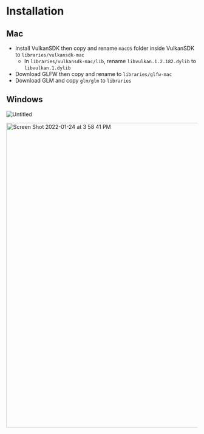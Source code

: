# Installation
## Mac
- Install VulkanSDK then copy and rename `macOS` folder inside VulkanSDK to `libraries/vulkansdk-mac`
    - In `libraries/vulkansdk-mac/lib`, rename `libvulkan.1.2.182.dylib` to `libvulkan.1.dylib`
- Download GLFW then copy and rename to `libraries/glfw-mac`
- Download GLM and copy `glm/glm` to `libraries`

## Windows

![Untitled](https://user-images.githubusercontent.com/13620169/164016047-54c70fdb-55a5-4f6f-b8a1-ca953411f682.jpg)

<img width="802" alt="Screen Shot 2022-01-24 at 3 58 41 PM" src="https://user-images.githubusercontent.com/13620169/164013178-299025b5-a015-41a4-83ba-a33646f4ac4e.png">
